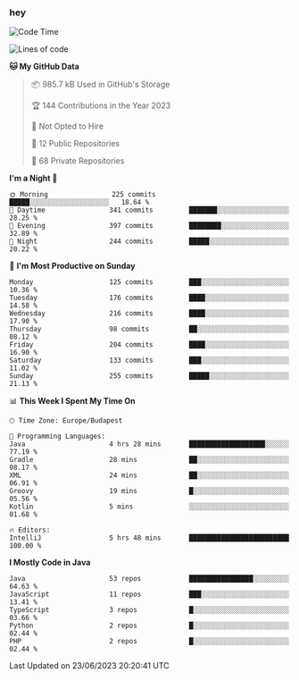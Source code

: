 ### hey

<!--START_SECTION:waka-->
![Code Time](http://img.shields.io/badge/Code%20Time-893%20hrs%209%20mins-blue)

![Lines of code](https://img.shields.io/badge/From%20Hello%20World%20I%27ve%20Written-983.6%20thousand%20lines%20of%20code-blue)

**🐱 My GitHub Data** 

> 📦 985.7 kB Used in GitHub's Storage 
 > 
> 🏆 144 Contributions in the Year 2023
 > 
> 🚫 Not Opted to Hire
 > 
> 📜 12 Public Repositories 
 > 
> 🔑 68 Private Repositories 
 > 
**I'm a Night 🦉** 

```text
🌞 Morning                225 commits         █████░░░░░░░░░░░░░░░░░░░░   18.64 % 
🌆 Daytime                341 commits         ███████░░░░░░░░░░░░░░░░░░   28.25 % 
🌃 Evening                397 commits         ████████░░░░░░░░░░░░░░░░░   32.89 % 
🌙 Night                  244 commits         █████░░░░░░░░░░░░░░░░░░░░   20.22 % 
```
📅 **I'm Most Productive on Sunday** 

```text
Monday                   125 commits         ███░░░░░░░░░░░░░░░░░░░░░░   10.36 % 
Tuesday                  176 commits         ████░░░░░░░░░░░░░░░░░░░░░   14.58 % 
Wednesday                216 commits         ████░░░░░░░░░░░░░░░░░░░░░   17.90 % 
Thursday                 98 commits          ██░░░░░░░░░░░░░░░░░░░░░░░   08.12 % 
Friday                   204 commits         ████░░░░░░░░░░░░░░░░░░░░░   16.90 % 
Saturday                 133 commits         ███░░░░░░░░░░░░░░░░░░░░░░   11.02 % 
Sunday                   255 commits         █████░░░░░░░░░░░░░░░░░░░░   21.13 % 
```


📊 **This Week I Spent My Time On** 

```text
🕑︎ Time Zone: Europe/Budapest

💬 Programming Languages: 
Java                     4 hrs 28 mins       ███████████████████░░░░░░   77.19 % 
Gradle                   28 mins             ██░░░░░░░░░░░░░░░░░░░░░░░   08.17 % 
XML                      24 mins             ██░░░░░░░░░░░░░░░░░░░░░░░   06.91 % 
Groovy                   19 mins             █░░░░░░░░░░░░░░░░░░░░░░░░   05.56 % 
Kotlin                   5 mins              ░░░░░░░░░░░░░░░░░░░░░░░░░   01.68 % 

🔥 Editors: 
IntelliJ                 5 hrs 48 mins       █████████████████████████   100.00 % 
```

**I Mostly Code in Java** 

```text
Java                     53 repos            ████████████████░░░░░░░░░   64.63 % 
JavaScript               11 repos            ███░░░░░░░░░░░░░░░░░░░░░░   13.41 % 
TypeScript               3 repos             █░░░░░░░░░░░░░░░░░░░░░░░░   03.66 % 
Python                   2 repos             █░░░░░░░░░░░░░░░░░░░░░░░░   02.44 % 
PHP                      2 repos             █░░░░░░░░░░░░░░░░░░░░░░░░   02.44 % 
```




 Last Updated on 23/06/2023 20:20:41 UTC
<!--END_SECTION:waka-->
